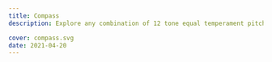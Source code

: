 ```yaml
---
title: Compass
description: Explore any combination of 12 tone equal temperament pitches

cover: compass.svg
date: 2021-04-20
---
```


<script setup>
import chromaCompass from './index.vue'
</script>

<client-only>
  <chroma-compass />
</client-only>
